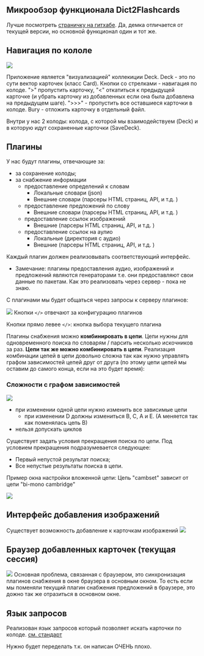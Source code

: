 ## Микрообзор функционала Dict2Flashcards
Лучше посмотреть [страничку на гитхабе](https://github.com/Blackdeer1524/Dict2Flashcards).
Да, демка отличается от текущей версии, но основной функционал один и тот же.

## Навигация по кололе 
![](img/2023-04-20-23-31-47.png)

Приложение является "визуализацией" коллекиции Deck. Deck - это по сути вектор 
карточек (класс Card). Кнопки со стрелками - навигация по колоде. ">" 
пропустить карточку, "<" откатиться к предыдущей карточке 
(и убрать карточку из добавленных если она была добавлена на предыдущем шаге). 
">>>" - пропустить все оставшиеся карточки в колоде. Bury - отложить 
карточку в отдельный файл.

Внутри у нас 2 колоды: колода, с которой мы взаимодействуем (Deck) и в которую 
идут сохраненные карточки (SaveDeck). 

## Плагины
У нас будут плагины, отвечающие за:
 * за сохранение колоды;
 * за снабжение информации
   * предоставление определений к словам
     * Локальные словари (json)
     * Внешние словари   (парсеры HTML страниц, API, и т.д. )
   * предоставление предложений по слову
     * Внешние словари   (парсеры HTML страниц, API, и т.д. )
   * предоставление ссылок изображений
     * Внешние  (парсеры HTML страниц, API, и т.д. )
   * предоставление ссылок на аулио
     * Локальные (директория с аудио)
     * Внешние   (парсеры HTML страниц, API, и т.д. )

Каждый плагин должен реализовывать соответствующий интерфейс.

* Замечание: плагины предоставления аудио, изображений и предложений являются
генераторами т.е. они предоставляют свои данные по пакетам. Как это реализовать
через сервер - пока не знаю.

С плагинами мы будет общаться через запросы к серверу плагинов:

![](img/2023-04-20-23-33-23.png)
Кнопки `</>` отвечают за конфигурацию плагинов

Кнопки прямо левее `</>`: кнопка выбора текущего плагина

Плагины снабжения можно **комбинировать в цепи**. Цепи нужны для одновременного
поиска по словарям / парсить несколько искочников за раз. **Цепи так же можно 
комбинировать в цепи**. Реализация комбинации цепей в цепи довольно сложна 
так как нужно управлять графом зависимостей цепей друг от друга (по этому 
цепи цепей мы оставим до самого конца, если на это будет время):

### Сложности с графом зависимостей
![](img/2023-04-20-23-33-02.png)
* при изменении одной цепи нужно изменить все зависимые цепи
  * при изменении D должны измениться B, C, A и E. (A меняется так как поменялась
  цепь B)
* нельзя допускать циклов

Существует задать условия прекращения поиска по цепи. Под условием прекращения
подразумевается следующее:
* Первый непустой результат поиска;
* Все непустые результаты поиска в цепи.

Пример окна настройки вложенной цепи:
Цепь "cambset" зависит от цепи "bi-mono cambridge"

![](img/2023-04-20-23-34-25.png)

## Интерфейс добавления изображений
Существует возможность добавление к карточкам изображений
![](img/2023-04-20-23-34-42.png)

## Браузер добавленных карточек (текущая сессия) 
![](img/2023-04-20-23-35-02.png)
Основная проблема, связанная с браузером, это синхронизация плагинов снабжения
в окне браузера в основным окном. То есть если мы поменяли текущий плагин снабжения
предложений в браузере, это дожно так же отразиться в основном окне.

## Язык запросов
Реализован язык запросов который позволяет искать карточки по колоде. 
[см. стандарт](https://github.com/Blackdeer1524/Dict2Flashcards#query-language-documentation)

Нужно будет переделать т.к. он написан ОЧЕНЬ плохо.

